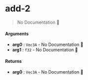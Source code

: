 # add\-2

> No Documentation 🚧

#### Arguments

- **arg0** : `Vec3A` \- No Documentation 🚧
- **arg1** : `f32` \- No Documentation 🚧

#### Returns

- **arg0** : `Vec3A` \- No Documentation 🚧